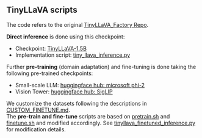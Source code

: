 ## TinyLLaVA scripts
The code refers to the original [TinyLLaVA_Factory Repo](https://github.com/TinyLLaVA/TinyLLaVA_Factory/tree/tinyllava_bench).

**Direct inference** is done using this checkpoint:
- Checkpoint: ⁠[TinyLLaVA-1.5B](https://huggingface.co/bczhou/TinyLLaVA-1.5B)
- Implementation script: [tiny_llava_inference.py](MODELS/tinyllava/tiny_llava_inference.py)

Further **pre-training** (domain adaptation) and fine-tuning is done taking the following pre-trained checkpoints:
- ⁠Small-scale LLM: [huggingface hub: microsoft phi-2](https://huggingface.co/microsoft/phi-2)
- ⁠⁠Vision Tower: [huggingface hub: SigLIP](https://huggingface.co/google/siglip-so400m-patch14-384)

We customize the datasets following the descriptions in [CUSTOM_FINETUNE.md](https://github.com/TinyLLaVA/TinyLLaVA_Factory/blob/main/CUSTOM_FINETUNE.md).   
The **pre-train and fine-tune** scripts are based on [pretrain.sh](https://github.com/TinyLLaVA/TinyLLaVA_Factory/blob/tinyllava_bench/scripts/tiny_llava/pretrain.sh) and [finetune.sh](https://github.com/TinyLLaVA/TinyLLaVA_Factory/blob/tinyllava_bench/scripts/tiny_llava/finetune.sh) and modified accordingly. See [tinyllava_finetuned_inference.py](MODELS/tinyllava/tinyllava_finetuned_inference.py) for modification details.